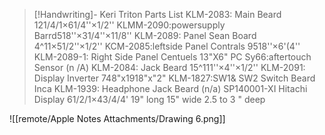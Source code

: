 > [!Handwriting]-
> Keri Triton Parts List
> KLM-2083: Main Beard
121/4/1×61/4''×1/2''
KLMM-2090:powersupply Barrd518''×31/4''×11/8''
KLM-2089: Panel Sean Board
4^11×51/2''×1/2''
KCM-2085:leftside Panel Contrals 9518''×6'(4''
KLM-2089-1: Right Side Panel Centuels 13"X6"
PC Sy66:aftertouch Sensor (n /A)
KLM-2084: Jack Beard
15^111''×4''×1/2''
KLM-2091: Display Inverter 748"x1918"x"2"
KLM-1827:SW1& SW2 Switch Beard Inca
KLM-1939: Headphone Jack Beard (n/a)
SP140001-XI Hitachi Display
61/2/1×43/4/4'
19" long
15" wide
2.5 to 3 " deep

![[remote/Apple Notes Attachments/Drawing 6.png]]